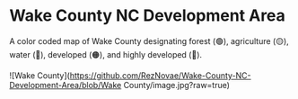 # Wake County NC Development Area
A color coded map of Wake County designating forest (🟢), agriculture (🟡), water (🔵), developed (🟠), and highly developed (🔴). 

![Wake County](https://github.com/RezNovae/Wake-County-NC-Development-Area/blob/Wake County/image.jpg?raw=true)
